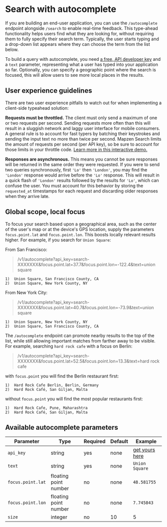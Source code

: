 # Search with autocomplete

If you are building an end-user application, you can use the `/autocomplete` endpoint alongside `/search` to enable real-time feedback. This type-ahead functionality helps users find what they are looking for, without requiring them to fully specify their search term. Typically, the user starts typing and a drop-down list appears where they can choose the term from the list below.

To build a query with autocomplete, you need [a free, API developer key](https://mapzen.com/developers) and a `text` parameter, representing what a user has typed into your application so far. Optionally, you can specify a geographic point where the search is focused, this will allow users to see more local places in the results.

## User experience guidelines

There are two user experience pitfalls to watch out for when implementing a client-side typeahead solution:

**Requests must be throttled.** The client must only send a maximum of one or two requests per second. Sending requests more often than this will result in a sluggish network and laggy user interface for mobile consumers. A general rule is to account for fast typers by batching their keystrokes and sending the input text no more than twice per second. Mapzen Search limits the amount of requests per second (per API key), so be sure to account for those limits in your throttle code. [Learn more in this interactive demo.](http://jsfiddle.net/missinglink/19e2r2we/)

**Responses are asynchronous.** This means you cannot be sure responses will be returned in the same order they were requested. If you were to send two queries synchronously, first `'Lo'` then `'London'`, you may find the `'London'` response would arrive before the `'Lo'` response. This will result in a quick flash of `'London'` results followed by the results for `'Lo'`, which can confuse the user. You must account for this behavior by storing the `requested_at` timestamps for each request and discarding older responses when they arrive late.

## Global scope, local focus

To focus your search based upon a geographical area, such as the center of the user's map or at the device's GPS location, supply the parameters `focus.point.lat` and `focus.point.lon`. This boosts locally relevant results higher. For example, if you search for `Union Square`:

From San Francisco:

> /v1/autocomplete?api_key=search-XXXXXXX&focus.point.lat=37.7&focus.point.lon=-122.4&text=union square

```
1)	Union Square, San Francisco County, CA
2)	Union Square, New York County, NY
```

From New York City:

> /v1/autocomplete?api_key=search-XXXXXXX&focus.point.lat=40.7&focus.point.lon=-73.9&text=union square

```
1)	Union Square, New York County, NY
2)	Union Square, San Francisco County, CA
```

The `/autocomplete` endpoint can promote nearby results to the top of the list, while still allowing important matches from farther away to be visible. For example, searching `hard rock cafe` with a focus on Berlin:

> /v1/autocomplete?api_key=search-XXXXXXX&focus.point.lat=52.5&focus.point.lon=13.3&text=hard rock cafe

with `focus.point` you will find the Berlin restaurant first:
```
1)	Hard Rock Cafe Berlin, Berlin, Germany
2)	Hard Rock Café, San Giljan, Malta
```

without `focus.point` you will find the most popular restaurants first:
```
1)	Hard Rock Cafe, Pune, Maharashtra
2)	Hard Rock Café, San Giljan, Malta
```

## Available autocomplete parameters

| Parameter | Type | Required | Default | Example |
| --- | --- | --- | --- | --- |
| `api_key` | string | yes | none | [get yours here](https://mapzen.com/developers) |
| `text` | string | yes | none | `Union Square` |
| `focus.point.lat` | floating point number | no | none | `48.581755` |
| `focus.point.lon` | floating point number | no | none | `7.745843` |
| `size` | integer | no | 10 | 5 |
